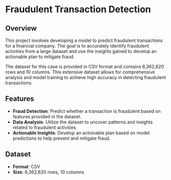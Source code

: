 # Fraudulent Transaction Detection

## Overview

This project involves developing a model to predict fraudulent transactions for a financial company. The goal is to accurately identify fraudulent activities from a large dataset and use the insights gained to develop an actionable plan to mitigate fraud. 

The dataset for this case is provided in CSV format and contains 6,362,620 rows and 10 columns. This extensive dataset allows for comprehensive analysis and model training to achieve high accuracy in detecting fraudulent transactions.

## Features

- **Fraud Detection**: Predict whether a transaction is fraudulent based on features provided in the dataset.
- **Data Analysis**: Utilize the dataset to uncover patterns and insights related to fraudulent activities.
- **Actionable Insights**: Develop an actionable plan based on model predictions to help prevent and mitigate fraud.

## Dataset

- **Format**: CSV
- **Size**: 6,362,620 rows, 10 columns
